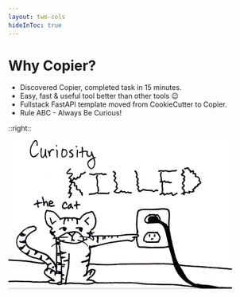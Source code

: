 ```yaml
---
layout: two-cols
hideInToc: true
---
```

# Why Copier?

<v-clicks depth="2">

* Discovered Copier, completed task in 15 minutes. 
* Easy, fast & useful tool better than other tools 😉
* Fullstack FastAPI template moved from CookieCutter to Copier.
* Rule ABC - Always Be Curious!


</v-clicks>

::right::

<img style="height: 300px;" src="./assets/cat.png" />  

<!-- Picture From I DON't KNOW WHO -->
<!-- TODO: GENERATE PICTURE OF ANGERY  SQL DEVELOPER  -->
<!-- ![MongoDB logo](./assets/logo.png) -->

<v-clicks>

<!-- <div class="absolute right-30px bottom-30px">
  * <a href="https://db-engines.com/en/ranking">DB-Engines Ranking</a>, 
  <a href="https://survey.stackoverflow.co/2024/technology#most-popular-technologies-database"> StackOverflow 2024 Survey Developer - Database Results</a>
</div> -->

</v-clicks>

<!-- 

  Unaware of Copier
  
  I had task to do add new project 
  
  Multi repo - repository with small projects

  To add that
  
  Cookiecutter was not ideal for existing projects

 which was resolved in 15 minutes.

--> 